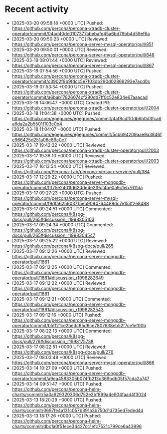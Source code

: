# Recent activity

* [2025-03-20 09:58:18 +0000 UTC] Pushed: https://github.com/percona/percona-xtradb-cluster-operator/commit/04ad40dc0107377abebafe45a6bd79bb4d59ef6a
* [2025-03-20 09:50:23 +0000 UTC] Reviewed: https://github.com/percona/percona-server-mysql-operator/pull/851
* [2025-03-20 09:50:01 +0000 UTC] Reviewed: https://github.com/percona/percona-server-mysql-operator/pull/848
* [2025-03-19 08:01:44 +0000 UTC] Reviewed: https://github.com/percona/percona-server-mysql-operator/pull/867
* [2025-03-19 07:54:56 +0000 UTC] Pushed: https://github.com/percona/percona-xtradb-cluster-operator/commit/c3902f9b9fdcc5e7f03db290d02869293e7acd0c
* [2025-03-19 07:53:34 +0000 UTC] Pushed: https://github.com/percona/percona-xtradb-cluster-operator/commit/a6bab17826074cf280dd7ff0c52e834e67aaacad
* [2025-03-18 14:06:47 +0000 UTC] Created PR: https://github.com/percona/percona-xtradb-cluster-operator/pull/2004
* [2025-03-18 11:04:38 +0000 UTC] Pushed: https://github.com/egegunes/egegunes/commit/4af8cdf51db6b0d3fca6a6da2a2b5501f103c0b4
* [2025-03-18 11:04:07 +0000 UTC] Pushed: https://github.com/egegunes/egegunes/commit/5cb694209aae9a3846fe966425d251a08c89c0e7
* [2025-03-17 19:42:22 +0000 UTC] Reviewed: https://github.com/percona/percona-xtradb-cluster-operator/pull/2003
* [2025-03-17 19:36:10 +0000 UTC] Reviewed: https://github.com/percona/percona-xtradb-cluster-operator/pull/2003
* [2025-03-17 16:13:54 +0000 UTC] Reviewed: https://github.com/Percona-Lab/percona-version-service/pull/384
* [2025-03-17 12:29:22 +0000 UTC] Pushed: https://github.com/percona/percona-server-mongodb-operator/commit/fff75e2401fd620de4e2f9cf4be0a9c1eb7611da
* [2025-03-17 09:27:23 +0000 UTC] Pushed: https://github.com/percona/percona-server-mysql-operator/commit/f9dfa625903715eb9094764488dc7e153f2e8488
* [2025-03-17 09:24:51 +0000 UTC] Commented: https://github.com/percona/k8spg-docs/pull/265#discussion_r1998305103
* [2025-03-17 09:24:34 +0000 UTC] Commented: https://github.com/percona/k8spg-docs/pull/265#discussion_r1998304547
* [2025-03-17 09:25:22 +0000 UTC] Reviewed: https://github.com/percona/k8spg-docs/pull/265
* [2025-03-17 09:12:26 +0000 UTC] Reviewed: https://github.com/percona/percona-server-mongodb-operator/pull/1861
* [2025-03-17 09:12:25 +0000 UTC] Commented: https://github.com/percona/percona-server-mongodb-operator/pull/1861#discussion_r1998282649
* [2025-03-17 09:12:22 +0000 UTC] Reviewed: https://github.com/percona/percona-server-mongodb-operator/pull/1861
* [2025-03-17 09:12:21 +0000 UTC] Commented: https://github.com/percona/percona-server-mongodb-operator/pull/1861#discussion_r1998282543
* [2025-03-17 09:12:16 +0000 UTC] Pushed: https://github.com/percona/percona-server-mongodb-operator/commit/b5ff21ce2bedc65d6ce7807638eb52f7ce1ef00b
* [2025-03-17 08:22:13 +0000 UTC] Commented: https://github.com/percona/k8spg-docs/pull/276#discussion_r1998175738
* [2025-03-17 08:22:51 +0000 UTC] Reviewed: https://github.com/percona/k8spg-docs/pull/276
* [2025-03-17 08:03:48 +0000 UTC] Reviewed: https://github.com/percona/percona-server-mysql-operator/pull/866
* [2025-03-14 10:27:09 +0000 UTC] Pushed: https://github.com/percona/percona-server-mongodb-operator/commit/a9ea4583305b074fb213c369bdb05f57cda2a747
* [2025-03-14 09:51:47 +0000 UTC] Pushed: https://github.com/percona/percona-helm-charts/commit/5a0a629320306d752e2bf899a4e904faad4f3024
* [2025-03-13 18:20:29 +0000 UTC] Pushed: https://github.com/percona/percona-helm-charts/commit/0697fe4a131c057b391a3b750d1d735ed7eded4d
* [2025-03-13 18:17:26 +0000 UTC] Pushed: https://github.com/percona/percona-helm-charts/commit/dbc1a0f51ece34427cc1efc7521c799ce6a43996
